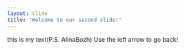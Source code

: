 ```yaml
---
layout: slide
title: "Welcome to our second slide!"
---
```

this is my text(P.S. AlinaBozh)
Use the left arrow to go back!
